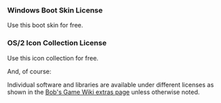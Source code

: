 ### Windows Boot Skin License
Use this boot skin for free.

### OS/2 Icon Collection License
Use this icon collection for free.

And, of course:

Individual software and libraries are available under different licenses as shown in the [Bob's Game Wiki extras page](https://bobsgame.fandom.com/wiki/Extras) unless otherwise noted.

